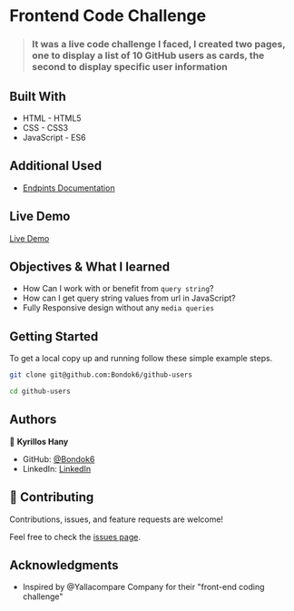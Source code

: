# Frontend Code Challenge

> ### It was a live code challenge I faced, I created two pages, one to display a list of 10 GitHub users as cards, the second to display specific user information 


## Built With

- HTML - HTML5
- CSS - CSS3
- JavaScript - ES6

## Additional Used

- [Endpints Documentation](https://docs.github.com/en/rest/users/users#list-users) 

## Live Demo

[Live Demo](https://github-users-navy.vercel.app/)

## Objectives & What I learned

- How Can I work with or benefit from `query string`?
- How can I get query string values from url in JavaScript?
- Fully Responsive design without any `media queries` 


## Getting Started

To get a local copy up and running follow these simple example steps.

```bash
git clone git@github.com:Bondok6/github-users
```

```bash
cd github-users
```

## Authors

👤 **Kyrillos Hany**

- GitHub: [@Bondok6](https://github.com/Bondok6)
- LinkedIn: [LinkedIn](https://linkedin.com/in/linkedinhandle)

## 🤝 Contributing

Contributions, issues, and feature requests are welcome!

Feel free to check the [issues page](../../issues/).

## Acknowledgments

- Inspired by @Yallacompare Company for their "front-end coding challenge"
